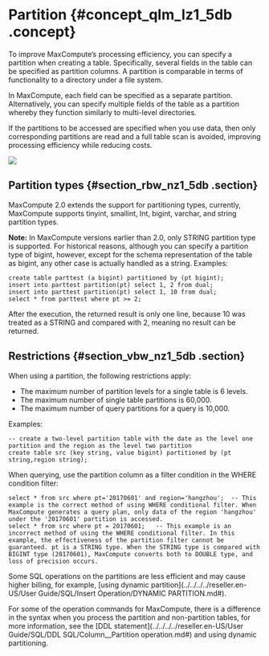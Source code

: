 # Partition {#concept_qlm_lz1_5db .concept}

To improve MaxCompute’s processing efficiency, you can specify a partition when creating a table. Specifically, several fields in the table can be specified as partition columns. A partition is comparable in terms of functionality to a directory under a file system.

In MaxCompute, each field can be specified as a separate partition. Alternatively, you can specify multiple fields of the table as a partition whereby they function similarly to multi-level directories.

If the partitions to be accessed are specified when you use data, then only corresponding partitions are read and a full table scan is avoided, improving processing efficiency while reducing costs.

![](http://static-aliyun-doc.oss-cn-hangzhou.aliyuncs.com/assets/img/11922/15432891751036_en-US.png)

## Partition types {#section_rbw_nz1_5db .section}

MaxCompute 2.0 extends the support for partitioning types, currently, MaxCompute supports tinyint, smallint, Int, bigint, varchar, and string partition types.

**Note:** In MaxCompute versions earlier than 2.0, only STRING partition type is supported. For historical reasons, although you can specify a partition type of bigint, however, except for the schema representation of the table as bigint, any other case is actually handled as a string. Examples:

```
create table parttest (a bigint) partitioned by (pt bigint);
insert into parttest partition(pt) select 1, 2 from dual;
insert into parttest partition(pt) select 1, 10 from dual;
select * from parttest where pt >= 2;
```

After the execution, the returned result is only one line, because 10 was treated as a STRING and compared with 2, meaning no result can be returned.

## Restrictions {#section_vbw_nz1_5db .section}

When using a partition, the following restrictions apply:

-   The maximum number of partition levels for a single table is 6 levels.
-   The maximum number of single table partitions is 60,000.
-   The maximum number of query partitions for a query is 10,000.

Examples:

```
-- create a two-level partition table with the date as the level one partition and the region as the level two partition
create table src (key string, value bigint) partitioned by (pt string,region string);
```

When querying, use the partition column as a filter condition in the WHERE condition filter:

```
select * from src where pt='20170601' and region='hangzhou';  -- This example is the correct method of using WHERE conditional filter. When MaxCompute generates a query plan, only data of the region 'hangzhou' under the '20170601' partition is accessed.
select * from src where pt = 20170601;   -- This example is an incorrect method of using the WHERE conditional filter. In this example, the effectiveness of the partition filter cannot be guaranteed. pt is a STRING type. When the STRING type is compared with BIGINT type (20170601), MaxCompute converts both to DOUBLE type, and loss of precision occurs.
```

Some SQL operations on the partitions are less efficient and may cause higher billing, for example, [using dynamic partition](../../../../reseller.en-US/User Guide/SQL/Insert Operation/DYNAMIC PARTITION.md#).

For some of the operation commands for MaxCompute, there is a difference in the syntax when you process the partition and non-partition tables, for more information, see the [DDL statement](../../../../reseller.en-US/User Guide/SQL/DDL SQL/Column__Partition operation.md#) and using dynamic partitioning.


